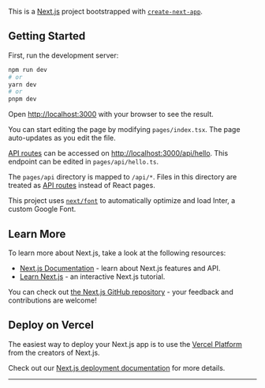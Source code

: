 This is a [Next.js](https://nextjs.org/) project bootstrapped with [`create-next-app`](https://github.com/vercel/next.js/tree/canary/packages/create-next-app).

## Getting Started

First, run the development server:

```bash
npm run dev
# or
yarn dev
# or
pnpm dev
```

Open [http://localhost:3000](http://localhost:3000) with your browser to see the result.

You can start editing the page by modifying `pages/index.tsx`. The page auto-updates as you edit the file.

[API routes](https://nextjs.org/docs/api-routes/introduction) can be accessed on [http://localhost:3000/api/hello](http://localhost:3000/api/hello). This endpoint can be edited in `pages/api/hello.ts`.

The `pages/api` directory is mapped to `/api/*`. Files in this directory are treated as [API routes](https://nextjs.org/docs/api-routes/introduction) instead of React pages.

This project uses [`next/font`](https://nextjs.org/docs/basic-features/font-optimization) to automatically optimize and load Inter, a custom Google Font.

## Learn More

To learn more about Next.js, take a look at the following resources:

- [Next.js Documentation](https://nextjs.org/docs) - learn about Next.js features and API.
- [Learn Next.js](https://nextjs.org/learn) - an interactive Next.js tutorial.

You can check out [the Next.js GitHub repository](https://github.com/vercel/next.js/) - your feedback and contributions are welcome!

## Deploy on Vercel

The easiest way to deploy your Next.js app is to use the [Vercel Platform](https://vercel.com/new?utm_medium=default-template&filter=next.js&utm_source=create-next-app&utm_campaign=create-next-app-readme) from the creators of Next.js.

Check out our [Next.js deployment documentation](https://nextjs.org/docs/deployment) for more details.

---

<!--
Iconos: npm install react-icons https://react-icons.github.io/react-icons
Global states for the navbar: npm install recoil    https://recoiljs.org/docs/introduction/getting-started
Firebase: backend service that allows us to create fullstack applications quickly and easy :)
    https://firebase.google.com/ => Go to console => Create project
    npm install firebase
React Firebase Hooks: npm i react-firebase-hooks
    documentation in: https://github.com/csfrequency/react-firebase-hooks README
    authentication Hooks: https://github.com/CSFrequency/react-firebase-hooks/tree/master/auth
        We used:
            useCreateUserWithEmailAndPassword,
            useSignInWithEmailAndPassword,
            useSignOut,
            useSendPasswordResetEmail

react-youtube: npm i react-youtube
Alerts = React-Toastify: npm i react-toastify
    Se debe importar en _app.tsx:
        import { ToastContainer, toast } from 'react-toastify';
        import 'react-toastify/dist/ReactToastify.css';
    return (
     <ToastContainer />
    )

resize problems windows: npm i react-split
    https://split.js.org/

Code Editor: uiw/react-codemirror: npm i @uiw/react-codemirror
    VSCode Theme: @uiw/codemirror-theme-vscode
    JS Language support: @codemirror/lang-javascript

Assert: npm i assert
    used to compare the f(x) the user passed-in with the correct answer.

Add data to Firestore Database: Add a document
https://firebase.google.com/docs/firestore/manage-data/add-data#add_a_document
    we want to generate de document id, so we used the setDoc() method.
    en handleSubmit:
        await setDoc(doc(<ourFirestoreDB>, <collectionName>, <IdAssignedInForm>), data);

To Create Loading Skeletons with TailwindCSS: https://flowbite.com/docs/components/skeleton/

Get Data From FireStore: Get multiple documents from a collection (with modifications)
https://firebase.google.com/docs/firestore/query-data/get-data#get_multiple_documents_from_a_collection
    en useEffect para hacer el fetch:
        const q = query(collection(<ourFirestoreDB>, <collectionName>), orderBy(<howIWantToOrder>, "asc");
            The Data I'm looking for is in docs(anAarrayOfDocumentsInTheCollection).
                Inside each document (array position), data>value>mapValue>fields
                    doc.data() retrieves the Data I need.
Get Data From Firestore: Get a document (for each problem)

Consistency between Collections: Transactions Firestore => update users and problems collections
https://firebase.google.com/docs/firestore/manage-data/transactions

Update Data from Firestore: Update a document
https://firebase.google.com/docs/firestore/manage-data/add-data#update-data

 -->
